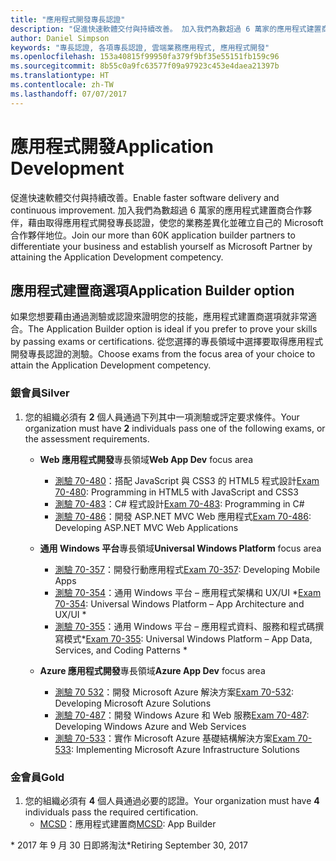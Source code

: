 ```yaml
---
title: "應用程式開發專長認證"
description: "促進快速軟體交付與持續改善。 加入我們為數超過 6 萬家的應用程式建置商合作夥伴，藉由取得應用程式開發專長認證，使您的業務差異化並確立自己的 Microsoft 合作夥伴地位。"
author: Daniel Simpson
keywords: "專長認證, 各項專長認證, 雲端業務應用程式, 應用程式開發"
ms.openlocfilehash: 153a40815f99950fa379f9bf35e55151fb159c96
ms.sourcegitcommit: 8b55c0a9fc63577f09a97923c453e4daea21397b
ms.translationtype: HT
ms.contentlocale: zh-TW
ms.lasthandoff: 07/07/2017
---
```

# <a name="application-development"></a><span data-ttu-id="72571-105">應用程式開發</span><span class="sxs-lookup"><span data-stu-id="72571-105">Application Development</span></span> 

<span data-ttu-id="72571-106">促進快速軟體交付與持續改善。</span><span class="sxs-lookup"><span data-stu-id="72571-106">Enable faster software delivery and continuous improvement.</span></span> <span data-ttu-id="72571-107">加入我們為數超過 6 萬家的應用程式建置商合作夥伴，藉由取得應用程式開發專長認證，使您的業務差異化並確立自己的 Microsoft 合作夥伴地位。</span><span class="sxs-lookup"><span data-stu-id="72571-107">Join our more than 60K application builder partners to differentiate your business and establish yourself as Microsoft Partner by attaining the Application Development competency.</span></span>

## <a name="application-builder-option"></a><span data-ttu-id="72571-108">應用程式建置商選項</span><span class="sxs-lookup"><span data-stu-id="72571-108">Application Builder option</span></span>
<span data-ttu-id="72571-109">如果您想要藉由通過測驗或認證來證明您的技能，應用程式建置商選項就非常適合。</span><span class="sxs-lookup"><span data-stu-id="72571-109">The Application Builder option is ideal if you prefer to prove your skills by passing exams or certifications.</span></span>  <span data-ttu-id="72571-110">從您選擇的專長領域中選擇要取得應用程式開發專長認證的測驗。</span><span class="sxs-lookup"><span data-stu-id="72571-110">Choose exams from the focus area of your choice to attain the Application Development competency.</span></span>


### <a name="silver"></a><span data-ttu-id="72571-111">銀會員</span><span class="sxs-lookup"><span data-stu-id="72571-111">Silver</span></span>
1. <span data-ttu-id="72571-112">您的組織必須有 **2** 個人員通過下列其中一項測驗或評定要求條件。</span><span class="sxs-lookup"><span data-stu-id="72571-112">Your organization must have **2** individuals pass one of the following exams, or the assessment requirements.</span></span>

    - <span data-ttu-id="72571-113">**Web 應用程式開發**專長領域</span><span class="sxs-lookup"><span data-stu-id="72571-113">**Web App Dev** focus area</span></span>
        - <span data-ttu-id="72571-114">[測驗 70-480](https://www.microsoft.com/en-us/learning/exam-70-480.aspx)：搭配 JavaScript 與 CSS3 的 HTML5 程式設計</span><span class="sxs-lookup"><span data-stu-id="72571-114">[Exam 70-480](https://www.microsoft.com/en-us/learning/exam-70-480.aspx): Programming in HTML5 with JavaScript and CSS3</span></span>  
        - <span data-ttu-id="72571-115">[測驗 70-483](https://www.microsoft.com/en-us/learning/exam-70-483.aspx)：C# 程式設計</span><span class="sxs-lookup"><span data-stu-id="72571-115">[Exam 70-483](https://www.microsoft.com/en-us/learning/exam-70-483.aspx): Programming in C#</span></span> 
        - <span data-ttu-id="72571-116">[測驗 70-486](https://www.microsoft.com/en-us/learning/exam-70-486.aspx)：開發 ASP.NET MVC Web 應用程式</span><span class="sxs-lookup"><span data-stu-id="72571-116">[Exam 70-486](https://www.microsoft.com/en-us/learning/exam-70-486.aspx): Developing ASP.NET MVC Web Applications</span></span>  

    - <span data-ttu-id="72571-117">**通用 Windows 平台**專長領域</span><span class="sxs-lookup"><span data-stu-id="72571-117">**Universal Windows Platform** focus area</span></span>
        - <span data-ttu-id="72571-118">[測驗 70-357](https://www.microsoft.com/en-us/learning/exam-70-357.aspx)：開發行動應用程式</span><span class="sxs-lookup"><span data-stu-id="72571-118">[Exam 70-357](https://www.microsoft.com/en-us/learning/exam-70-357.aspx): Developing Mobile Apps</span></span> 
        - <span data-ttu-id="72571-119">[測驗 70-354](https://www.microsoft.com/en-us/learning/exam-70-354.aspx)：通用 Windows 平台 – 應用程式架構和 UX/UI \*</span><span class="sxs-lookup"><span data-stu-id="72571-119">[Exam 70-354](https://www.microsoft.com/en-us/learning/exam-70-354.aspx): Universal Windows Platform – App Architecture and UX/UI \*</span></span>  
        - <span data-ttu-id="72571-120">[測驗 70-355](https://www.microsoft.com/en-us/learning/exam-70-355.aspx)：通用 Windows 平台 – 應用程式資料、服務和程式碼撰寫模式\*</span><span class="sxs-lookup"><span data-stu-id="72571-120">[Exam 70-355](https://www.microsoft.com/en-us/learning/exam-70-355.aspx): Universal Windows Platform – App Data, Services, and Coding Patterns \*</span></span>  

    - <span data-ttu-id="72571-121">**Azure 應用程式開發**專長領域</span><span class="sxs-lookup"><span data-stu-id="72571-121">**Azure App Dev** focus area</span></span>
        - <span data-ttu-id="72571-122">[測驗 70 532](https://www.microsoft.com/en-us/learning/exam-70-532.aspx)：開發 Microsoft Azure 解決方案</span><span class="sxs-lookup"><span data-stu-id="72571-122">[Exam 70-532](https://www.microsoft.com/en-us/learning/exam-70-532.aspx): Developing Microsoft Azure Solutions</span></span> 
        - <span data-ttu-id="72571-123">[測驗 70-487](https://www.microsoft.com/en-us/learning/exam-70-487.aspx)：開發 Windows Azure 和 Web 服務</span><span class="sxs-lookup"><span data-stu-id="72571-123">[Exam 70-487](https://www.microsoft.com/en-us/learning/exam-70-487.aspx): Developing Windows Azure and Web Services</span></span>
        - <span data-ttu-id="72571-124">[測驗 70-533](https://www.microsoft.com/en-us/learning/exam-70-533.aspx)：實作 Microsoft Azure 基礎結構解決方案</span><span class="sxs-lookup"><span data-stu-id="72571-124">[Exam 70-533](https://www.microsoft.com/en-us/learning/exam-70-533.aspx): Implementing Microsoft Azure Infrastructure Solutions</span></span>   


### <a name="gold"></a><span data-ttu-id="72571-125">金會員</span><span class="sxs-lookup"><span data-stu-id="72571-125">Gold</span></span>
1. <span data-ttu-id="72571-126">您的組織必須有 **4** 個人員通過必要的認證。</span><span class="sxs-lookup"><span data-stu-id="72571-126">Your organization must have **4** individuals pass the required certification.</span></span>
    - <span data-ttu-id="72571-127">[MCSD](https://www.microsoft.com/en-us/learning/mcsd-app-builder-certification.aspx)：應用程式建置商</span><span class="sxs-lookup"><span data-stu-id="72571-127">[MCSD](https://www.microsoft.com/en-us/learning/mcsd-app-builder-certification.aspx): App Builder</span></span> 

<span data-ttu-id="72571-128">\* 2017 年 9 月 30 日即將淘汰</span><span class="sxs-lookup"><span data-stu-id="72571-128">\*Retiring September 30, 2017</span></span>
